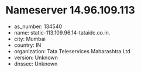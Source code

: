 # Nameserver 14.96.109.113

* as_number: 134540
* name: static-113.109.96.14-tataidc.co.in.
* city: Mumbai
* country: IN
* organization: Tata Teleservices Maharashtra Ltd
* version: Unknown
* dnssec: Unknown

